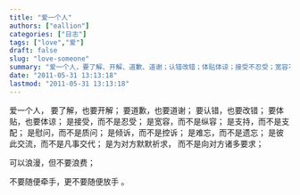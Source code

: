 ```yaml
---
title: "爱一个人"
authors: ["eallion"]
categories: ["日志"]
tags: ["love","爱"]
draft: false
slug: "love-someone"
summary: "爱一个人，要了解、开解、道歉、道谢；认错改错；体贴体谅；接受不忍受；宽容不纵容；支持不支配；慰问不质问；倾诉不控诉。难忘而非遗忘，彼此交流而非凡事交代。默默祈求而非多要求。浪漫但勿浪费，牵手勿轻易放手。"
date: "2011-05-31 13:13:18"
lastmod: "2011-05-31 13:13:18"
---
```


爱一个人，
要了解，也要开解；
要道歉，也要道谢；
要认错，也要改错；
要体贴，也要体谅；
是接受，而不是忍受；
是宽容，而不是纵容；
是支持，而不是支配；
是慰问，而不是质问；
是倾诉，而不是控诉；
是难忘，而不是遗忘；
是彼此交流，而不是凡事交代；
是为对方默默祈求， 而不是向对方诸多要求；

可以浪漫，但不要浪费；

不要随便牵手，更不要随便放手 。
